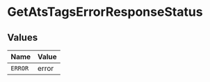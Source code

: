 # GetAtsTagsErrorResponseStatus


## Values

| Name    | Value   |
| ------- | ------- |
| `ERROR` | error   |